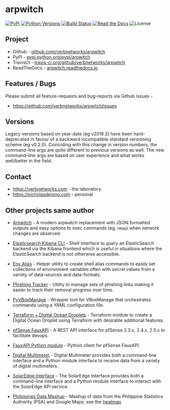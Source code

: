 # arpwitch

[![PyPi](https://img.shields.io/pypi/v/arpwitch.svg)](https://pypi.python.org/pypi/arpwitch/)
[![Python Versions](https://img.shields.io/pypi/pyversions/arpwitch.svg)](https://github.com/verbnetworks/arpwitch/)
[![Build Status](https://api.travis-ci.org/verbnetworks/arpwitch.svg?branch=master)](https://travis-ci.org/verbnetworks/arpwitch/)
[![Read the Docs](https://img.shields.io/readthedocs/arpwitch)](https://arpwitch.readthedocs.io)
![License](https://img.shields.io/github/license/verbnetworks/arpwitch.svg)

## Project
* Github - [github.com/verbnetworks/arpwitch](https://github.com/verbnetworks/arpwitch)
* PyPI - [pypi.python.org/pypi/arpwitch](https://pypi.python.org/pypi/arpwitch/)
* TravisCI - [travis-ci.org/github/verbnetworks/arpwitch](https://travis-ci.org/github/verbnetworks/arpwitch)
* ReadTheDocs - [arpwitch.readthedocs.io](https://arpwitch.readthedocs.io)

## Features / Bugs 
Please submit all feature-requests and bug-reports via Github issues - 
* https://github.com/verbnetworks/arpwitch/issues

## Versions
Legacy versions based on year-date (eg v2018.2) have been hard-deprecated in favour of a backward incompatible 
standard versioning scheme (eg v0.2.0).  Coinciding with this change in version numbers, the command-line args
are quite different to previous versions as well.  The new command-line args are based on user experience and 
what works well/better in the field.

## Contact
* https://verbnetworks.com - the laboratory
* https://nicholasdejong.com - personal

## Other projects same author
* [Arpwitch](https://arpwitch.readthedocs.io) - A modern arpwatch replacement with JSON formatted outputs and easy options to exec commands (eg. `nmap`) when network changes are observed.
* [Elasticsearch Kibana CLI](https://elasticsearch-kibana-cli.readthedocs.io/) - Shell interface to query an ElasticSearch backend via the Kibana frontend which is useful in situations where the ElasticSearch backend is not otherwise accessible.
* [Env Alias](https://env-alias.readthedocs.io) - Helper utility to create shell alias commands to easily set collections of environment variables often with secret values from a variety of data-sources and data-formats.
* [Phishing Tracker](https://github.com/ndejong/phishing-tracker) - Utility to manage sets of phishing links making it easier to track their removal progress over time.
* [PyVBoxManage](https://pyvboxmanage.readthedocs.io) - Wrapper tool for VBoxManage that orchestrates commands using a YAML configuration file.
* [Terraform + Digital Ocean Droplets](https://registry.terraform.io/modules/verbnetworks/droplet/digitalocean/latest) - Terraform module to create a Digital Ocean Droplet using Terraform with desirable additional features.

* [pfSense FauxAPI](https://github.com/ndejong/pfsense_fauxapi) - A REST API interface for pfSense 2.3.x, 2.4.x, 2.5.x to facilitate devops.
* [FauxAPI Python module](https://github.com/ndejong/pfsense_fauxapi_client_python) - Python client for pfSense FauxAPI.

* [Digital Multimeter](https://github.com/ndejong/digital-multimeter) - Digital Multimeter provides both a command-line interface and a Python module interface to receive data from a variety of digital multimeters.
* [SolarEdge Interface](https://solaredge-interface.readthedocs.io) - The SolarEdge Interface provides both a command-line interface and a Python module interface to interact with the SolarEdge API service.
* [Philippines Data Mashup](https://github.com/ndejong/philippines-data) - Mashup of data from the Philippine Statistics Authority (PSA) and Google Maps; see the [heatmap](https://nicholasdejong.com/projects/philippines-data/heatmap/)
